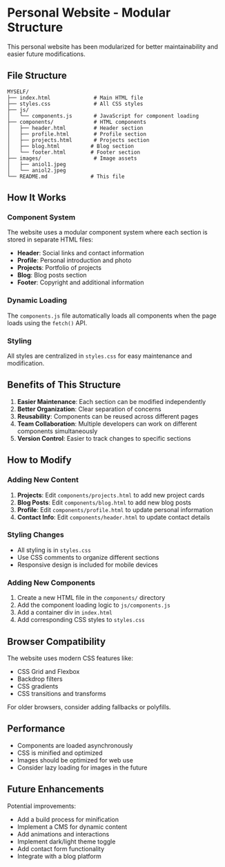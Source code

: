 # Personal Website - Modular Structure

This personal website has been modularized for better maintainability and easier future modifications.

## File Structure

```
MYSELF/
├── index.html              # Main HTML file
├── styles.css              # All CSS styles
├── js/
│   └── components.js       # JavaScript for component loading
├── components/             # HTML components
│   ├── header.html         # Header section
│   ├── profile.html        # Profile section
│   ├── projects.html       # Projects section
│   ├── blog.html          # Blog section
│   └── footer.html        # Footer section
├── images/                 # Image assets
│   ├── aniol1.jpeg
│   └── aniol2.jpeg
└── README.md              # This file
```

## How It Works

### Component System
The website uses a modular component system where each section is stored in separate HTML files:

- **Header**: Social links and contact information
- **Profile**: Personal introduction and photo
- **Projects**: Portfolio of projects
- **Blog**: Blog posts section
- **Footer**: Copyright and additional information

### Dynamic Loading
The `components.js` file automatically loads all components when the page loads using the `fetch()` API.

### Styling
All styles are centralized in `styles.css` for easy maintenance and modification.

## Benefits of This Structure

1. **Easier Maintenance**: Each section can be modified independently
2. **Better Organization**: Clear separation of concerns
3. **Reusability**: Components can be reused across different pages
4. **Team Collaboration**: Multiple developers can work on different components simultaneously
5. **Version Control**: Easier to track changes to specific sections

## How to Modify

### Adding New Content
1. **Projects**: Edit `components/projects.html` to add new project cards
2. **Blog Posts**: Edit `components/blog.html` to add new blog posts
3. **Profile**: Edit `components/profile.html` to update personal information
4. **Contact Info**: Edit `components/header.html` to update contact details

### Styling Changes
- All styling is in `styles.css`
- Use CSS comments to organize different sections
- Responsive design is included for mobile devices

### Adding New Components
1. Create a new HTML file in the `components/` directory
2. Add the component loading logic to `js/components.js`
3. Add a container div in `index.html`
4. Add corresponding CSS styles to `styles.css`

## Browser Compatibility

The website uses modern CSS features like:
- CSS Grid and Flexbox
- Backdrop filters
- CSS gradients
- CSS transitions and transforms

For older browsers, consider adding fallbacks or polyfills.

## Performance

- Components are loaded asynchronously
- CSS is minified and optimized
- Images should be optimized for web use
- Consider lazy loading for images in the future

## Future Enhancements

Potential improvements:
- Add a build process for minification
- Implement a CMS for dynamic content
- Add animations and interactions
- Implement dark/light theme toggle
- Add contact form functionality
- Integrate with a blog platform
